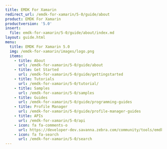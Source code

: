 ```yaml
---
title: EMDK For Xamarin
redirect_url: /emdk-for-xamarin/5-0/guide/about
product: EMDK For Xamarin
productversion: '5.0'
insert:
  file: emdk-for-xamarin/5-0/guide/about/index.md
layout: guide.html
menu:
  title: EMDK For Xamarin 5.0
  img: /emdk-for-xamarin/images/logo.png
  items:
    - title: About
      url: /emdk-for-xamarin/5-0/guide/about
    - title: Get Started
      url: /emdk-for-xamarin/5-0/guide/gettingstarted
    - title: Tutorials
      url: /emdk-for-xamarin/5-0/tutorial/
    - title: Samples
      url: /emdk-for-xamarin/5-0/samples
    - title: Guides
      url: /emdk-for-xamarin/5-0/guide/programming-guides
    - title: Profile Manager
      url: /emdk-for-xamarin/5-0/guide/profile-manager-guides
    - title: APIs
      url: /emdk-for-xamarin/5-0/api
    - icon: fa fa-comments-o
      url: https://developer-dev.savanna.zebra.com/community/tools/emdk   
    - icon: fa fa-search
      url: /emdk-for-xamarin/5-0/search
---
```

